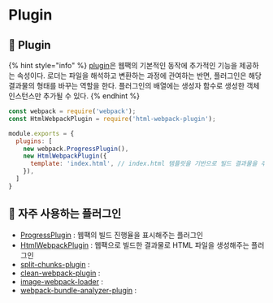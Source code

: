 # Plugin

## &#x20;🐇 Plugin

{% hint style="info" %}
[plugin](https://webpack.kr/concepts/plugins/)은 웹팩의 기본적인 동작에 추가적인 기능을 제공하는 속성이다. 로더는 파일을 해석하고 변환하는 과정에 관여하는 반면, 플러그인은 해당 결과물의 형태를 바꾸는 역할을 한다. 플러그인의 배열에는 생성자 함수로 생성한 객체 인스턴스만 추가될 수 있다.
{% endhint %}

```javascript
const webpack = require('webpack');
const HtmlWebpackPlugin = require('html-webpack-plugin');

module.exports = {
  plugins: [
    new webpack.ProgressPlugin(),
    new HtmlWebpackPlugin({
      template: 'index.html', // index.html 템플릿을 기반으로 빌드 결과물을 추가
    }),
  ]
}
```

## 🐇 자주 사용하는 플러그인

* [ProgressPlugin](https://webpack.js.org/plugins/progress-plugin/#root) : 웹팩의 빌드 진행율을 표시해주는 플러그인
* [HtmlWebpackPlugin](https://webpack.js.org/plugins/html-webpack-plugin/) : 웹팩으로 빌드한 결과물로 HTML 파일을 생성해주는 플러그인
* [split-chunks-plugin](https://webpack.js.org/plugins/split-chunks-plugin/) :&#x20;
* [clean-webpack-plugin](https://www.npmjs.com/package/clean-webpack-plugin) :
* [image-webpack-loader](https://github.com/tcoopman/image-webpack-loader) :
* [webpack-bundle-analyzer-plugin](https://github.com/webpack-contrib/webpack-bundle-analyzer) :
